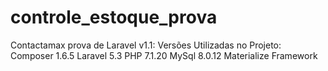 # controle_estoque_prova
Contactamax prova de Laravel v1.1:  Versões Utilizadas no Projeto:  Composer 1.6.5 Laravel 5.3 PHP 7.1.20 MySql 8.0.12 Materialize Framework 
